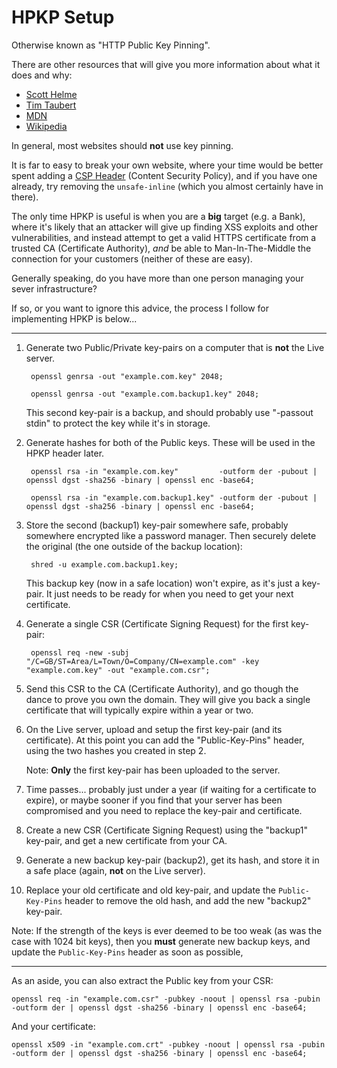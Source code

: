 
# HPKP Setup

Otherwise known as "HTTP Public Key Pinning".

There are other resources that will give you more information about what it does and why:

* [Scott Helme](https://scotthelme.co.uk/hpkp-http-public-key-pinning/)
* [Tim Taubert](https://timtaubert.de/blog/2014/10/http-public-key-pinning-explained/)
* [MDN](https://developer.mozilla.org/en/docs/Web/Security/Public_Key_Pinning)
* [Wikipedia](https://en.wikipedia.org/wiki/HTTP_Public_Key_Pinning)

In general, most websites should **not** use key pinning.

It is far to easy to break your own website, where your time would be better spent adding a [CSP Header](https://developer.mozilla.org/en-US/docs/Web/Security/CSP) (Content Security Policy), and if you have one already, try removing the `unsafe-inline` (which you almost certainly have in there).

The only time HPKP is useful is when you are a **big** target (e.g. a Bank), where it's likely that an attacker will give up finding XSS exploits and other vulnerabilities, and instead attempt to get a valid HTTPS certificate from a trusted CA (Certificate Authority), *and* be able to Man-In-The-Middle the connection for your customers (neither of these are easy).

Generally speaking, do you have more than one person managing your sever infrastructure?

If so, or you want to ignore this advice, the process I follow for implementing HPKP is below...

---

1. Generate two Public/Private key-pairs on a computer that is **not** the Live server.

		openssl genrsa -out "example.com.key" 2048;

		openssl genrsa -out "example.com.backup1.key" 2048;

	This second key-pair is a backup, and should probably use "-passout stdin" to protect the key while it's in storage.

2. Generate hashes for both of the Public keys. These will be used in the HPKP header later.

		openssl rsa -in "example.com.key"         -outform der -pubout | openssl dgst -sha256 -binary | openssl enc -base64;

		openssl rsa -in "example.com.backup1.key" -outform der -pubout | openssl dgst -sha256 -binary | openssl enc -base64;

3. Store the second (backup1) key-pair somewhere safe, probably somewhere encrypted like a password manager. Then securely delete the original (the one outside of the backup location):

		shred -u example.com.backup1.key;

	This backup key (now in a safe location) won't expire, as it's just a key-pair. It just needs to be ready for when you need to get your next certificate.

4. Generate a single CSR (Certificate Signing Request) for the first key-pair:

		openssl req -new -subj "/C=GB/ST=Area/L=Town/O=Company/CN=example.com" -key "example.com.key" -out "example.com.csr";

5. Send this CSR to the CA (Certificate Authority), and go though the dance to prove you own the domain. They will give you back a single certificate that will typically expire within a year or two.

6. On the Live server, upload and setup the first key-pair (and its certificate). At this point you can add the "Public-Key-Pins" header, using the two hashes you created in step 2.

	Note: **Only** the first key-pair has been uploaded to the server.

7. Time passes... probably just under a year (if waiting for a certificate to expire), or maybe sooner if you find that your server has been compromised and you need to replace the key-pair and certificate.

8. Create a new CSR (Certificate Signing Request) using the "backup1" key-pair, and get a new certificate from your CA.

9. Generate a new backup key-pair (backup2), get its hash, and store it in a safe place (again, **not** on the Live server).

10. Replace your old certificate and old key-pair, and update the `Public-Key-Pins` header to remove the old hash, and add the new "backup2" key-pair.

Note: If the strength of the keys is ever deemed to be too weak (as was the case with 1024 bit keys), then you **must** generate new backup keys, and update the `Public-Key-Pins` header as soon as possible,

---

As an aside, you can also extract the Public key from your CSR:

	openssl req -in "example.com.csr" -pubkey -noout | openssl rsa -pubin -outform der | openssl dgst -sha256 -binary | openssl enc -base64;

And your certificate:

	openssl x509 -in "example.com.crt" -pubkey -noout | openssl rsa -pubin -outform der | openssl dgst -sha256 -binary | openssl enc -base64;
